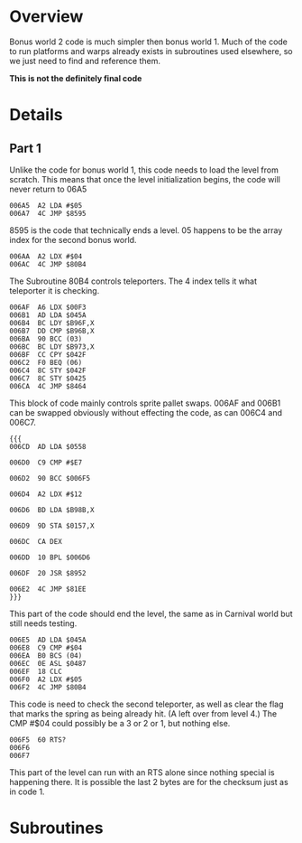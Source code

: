 # Overview #

Bonus world 2 code is much simpler then bonus world 1. Much of the code to run platforms and warps already exists in subroutines used elsewhere, so we just need to find and reference them.

**This is not the definitely final code**

# Details #

## Part 1 ##
Unlike the code for bonus world 1, this code needs to load the level from scratch. This means that once the level initialization begins, the code will never return to 06A5

```
006A5  A2 LDA #$05
006A7  4C JMP $8595
```
8595 is the code that technically ends a level. 05 happens to be the array index for the second bonus world.
```
006AA  A2 LDX #$04
006AC  4C JMP $80B4
```
The Subroutine 80B4 controls teleporters. The 4 index tells it what teleporter it is checking.
```
006AF  A6 LDX $00F3
006B1  AD LDA $045A
006B4  BC LDY $B96F,X
006B7  DD CMP $B96B,X
006BA  90 BCC (03)
006BC  BC LDY $B973,X
006BF  CC CPY $042F
006C2  F0 BEQ (06)
006C4  8C STY $042F
006C7  8C STY $0425
006CA  4C JMP $8464
```
This block of code mainly controls sprite pallet swaps. 006AF and 006B1 can be swapped obviously without effecting the code, as can 006C4 and 006C7.
```
{{{
006CD  AD LDA $0558

006D0  C9 CMP #$E7

006D2  90 BCC $006F5

006D4  A2 LDX #$12

006D6  BD LDA $B98B,X

006D9  9D STA $0157,X

006DC  CA DEX

006DD  10 BPL $006D6

006DF  20 JSR $8952

006E2  4C JMP $81EE
}}}
```
This part of the code should end the level, the same as in Carnival world but still needs testing.
```
006E5  AD LDA $045A
006E8  C9 CMP #$04
006EA  B0 BCS (04)
006EC  0E ASL $0487
006EF  18 CLC
006F0  A2 LDX #$05
006F2  4C JMP $80B4
```
This code is need to check the second teleporter, as well as clear the flag that marks the spring as being already hit. (A left over from level 4.) The CMP #$04 could possibly be a 3 or 2 or 1, but nothing else.
```
006F5  60 RTS? 
006F6
006F7
```
This part of the level can run with an RTS alone since nothing special is happening there. It is possible the last 2 bytes are for the checksum just as in code 1.


# Subroutines #